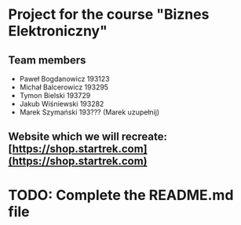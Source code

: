 # Project for the course "Biznes Elektroniczny"

## Team members

- Paweł Bogdanowicz 193123
- Michał Balcerowicz 193295
- Tymon Bielski 193729
- Jakub Wiśniewski 193282
- Marek Szymański 193??? (Marek uzupełnij)

## Website which we will recreate: [https://shop.startrek.com](https://shop.startrek.com)

# TODO: Complete the README.md file

